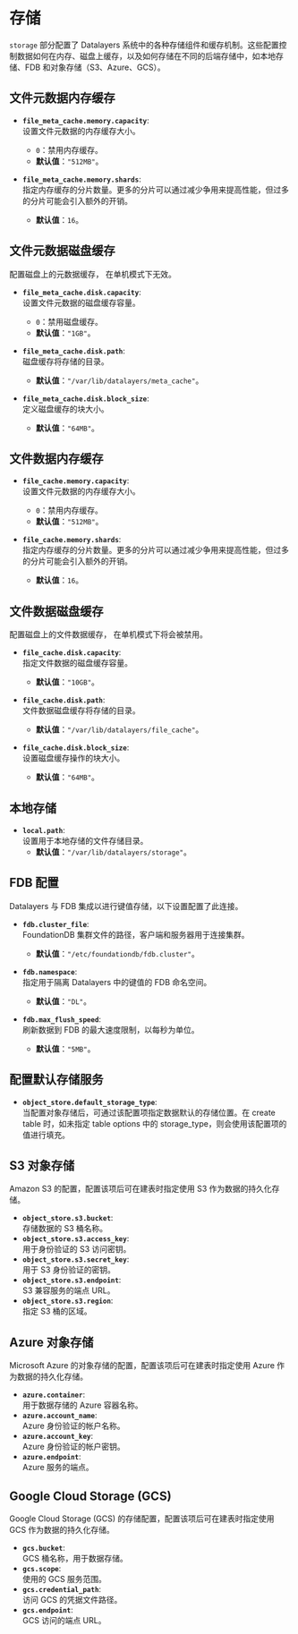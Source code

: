 # 存储

`storage` 部分配置了 Datalayers 系统中的各种存储组件和缓存机制。这些配置控制数据如何在内存、磁盘上缓存，以及如何存储在不同的后端存储中，如本地存储、FDB 和对象存储（S3、Azure、GCS）。

## 文件元数据内存缓存

- **`file_meta_cache.memory.capacity`**:  
  设置文件元数据的内存缓存大小。  
  - `0`：禁用内存缓存。  
  - **默认值**：`"512MB"`。

- **`file_meta_cache.memory.shards`**:  
  指定内存缓存的分片数量。更多的分片可以通过减少争用来提高性能，但过多的分片可能会引入额外的开销。  
  - **默认值**：`16`。

## 文件元数据磁盘缓存

配置磁盘上的元数据缓存， 在单机模式下无效。

- **`file_meta_cache.disk.capacity`**:  
  设置文件元数据的磁盘缓存容量。  
  - `0`：禁用磁盘缓存。  
  - **默认值**：`"1GB"`。

- **`file_meta_cache.disk.path`**:  
  磁盘缓存将存储的目录。  
  - **默认值**：`"/var/lib/datalayers/meta_cache"`。

- **`file_meta_cache.disk.block_size`**:  
  定义磁盘缓存的块大小。  
  - **默认值**：`"64MB"`。

## 文件数据内存缓存

- **`file_cache.memory.capacity`**:  
  设置文件元数据的内存缓存大小。  
  - `0`：禁用内存缓存。  
  - **默认值**：`"512MB"`。

- **`file_cache.memory.shards`**:  
  指定内存缓存的分片数量。更多的分片可以通过减少争用来提高性能，但过多的分片可能会引入额外的开销。  
  - **默认值**：`16`。

## 文件数据磁盘缓存

配置磁盘上的文件数据缓存， 在单机模式下将会被禁用。

- **`file_cache.disk.capacity`**:  
  指定文件数据的磁盘缓存容量。  
  - **默认值**：`"10GB"`。

- **`file_cache.disk.path`**:  
  文件数据磁盘缓存将存储的目录。  
  - **默认值**：`"/var/lib/datalayers/file_cache"`。

- **`file_cache.disk.block_size`**:  
  设置磁盘缓存操作的块大小。  
  - **默认值**：`"64MB"`。

## 本地存储

- **`local.path`**:  
  设置用于本地存储的文件存储目录。  
  - **默认值**：`"/var/lib/datalayers/storage"`。

## FDB 配置

Datalayers 与 FDB 集成以进行键值存储，以下设置配置了此连接。

- **`fdb.cluster_file`**:  
  FoundationDB 集群文件的路径，客户端和服务器用于连接集群。  
  - **默认值**：`"/etc/foundationdb/fdb.cluster"`。

- **`fdb.namespace`**:  
  指定用于隔离 Datalayers 中的键值的 FDB 命名空间。  
  - **默认值**：`"DL"`。

- **`fdb.max_flush_speed`**:  
  刷新数据到 FDB 的最大速度限制，以每秒为单位。  
  - **默认值**：`"5MB"`。

## 配置默认存储服务

- **`object_store.default_storage_type`**:  
当配置对象存储后，可通过该配置项指定数据默认的存储位置。在 create table 时，如未指定  table options 中的 storage_type，则会使用该配置项的值进行填充。

## S3 对象存储

Amazon S3 的配置，配置该项后可在建表时指定使用 S3 作为数据的持久化存储。

- **`object_store.s3.bucket`**:  
  存储数据的 S3 桶名称。  
- **`object_store.s3.access_key`**:  
  用于身份验证的 S3 访问密钥。  
- **`object_store.s3.secret_key`**:  
  用于 S3 身份验证的密钥。  
- **`object_store.s3.endpoint`**:  
  S3 兼容服务的端点 URL。  
- **`object_store.s3.region`**:  
  指定 S3 桶的区域。

## Azure 对象存储

Microsoft Azure 的对象存储的配置，配置该项后可在建表时指定使用 Azure 作为数据的持久化存储。

- **`azure.container`**:  
  用于数据存储的 Azure 容器名称。  
- **`azure.account_name`**:  
  Azure 身份验证的帐户名称。  
- **`azure.account_key`**:  
  Azure 身份验证的帐户密钥。  
- **`azure.endpoint`**:  
  Azure 服务的端点。

## Google Cloud Storage (GCS)

Google Cloud Storage (GCS) 的存储配置，配置该项后可在建表时指定使用 GCS 作为数据的持久化存储。

- **`gcs.bucket`**:  
  GCS 桶名称，用于数据存储。  
- **`gcs.scope`**:  
  使用的 GCS 服务范围。  
- **`gcs.credential_path`**:  
  访问 GCS 的凭据文件路径。  
- **`gcs.endpoint`**:  
  GCS 访问的端点 URL。
